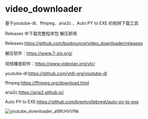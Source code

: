 # video_downloader

基于youtube-dl、ffmpeg、aria2c 、Auto PY to EXE 的视频下载工具

Releases 中下载完整程序包 解压即用

Releases:https://github.com/boxbounce/video_downloader/releases

解压软件：https://www.7-zip.org/

视频播放软件：https://www.videolan.org/vlc/

youtube-dl:https://github.com/ytdl-org/youtube-dl

ffmpeg:https://ffmpeg.org/download.html

aria2c:https://aria2.github.io/

Auto PY to EXE:https://github.com/brentvollebregt/auto-py-to-exe

![youtube_downloader_al9fcHVVNk](https://user-images.githubusercontent.com/80934281/151287886-3e2a4fb5-e0df-4590-84e8-c2d422a54740.png)
